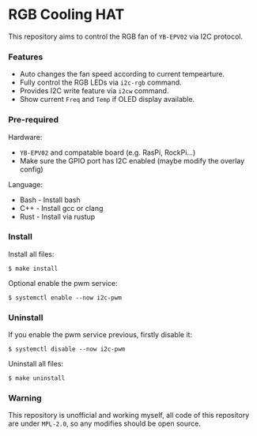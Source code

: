 # RGB Cooling HAT

This repository aims to control the RGB fan of
`YB-EPV02` via I2C protocol.

### Features

- Auto changes the fan speed according to current tempearture.
- Fully control the RGB LEDs via `i2c-rgb` command.
- Provides I2C write feature via `i2cw` command.
- Show current `Freq` and `Temp` if OLED display available.

### Pre-required

Hardware:
- `YB-EPV02` and compatable board
  (e.g. RasPi, RockPi...)
- Make sure the GPIO port has I2C enabled
  (maybe modify the overlay config)

Language:
- Bash - Install bash
- C++  - Install gcc or clang
- Rust - Install via rustup

### Install

Install all files:

``` shell
$ make install
```

Optional enable the pwm service:

``` shell
$ systemctl enable --now i2c-pwm
```

### Uninstall

If you enable the pwm service previous,
firstly disable it:

``` shell
$ systemctl disable --now i2c-pwm
```

Uninstall all files:

``` shell
$ make uninstall
```

### Warning

This repository is unofficial and working myself,
all code of this repository are under `MPL-2.0`,
so any modifies should be open source.
